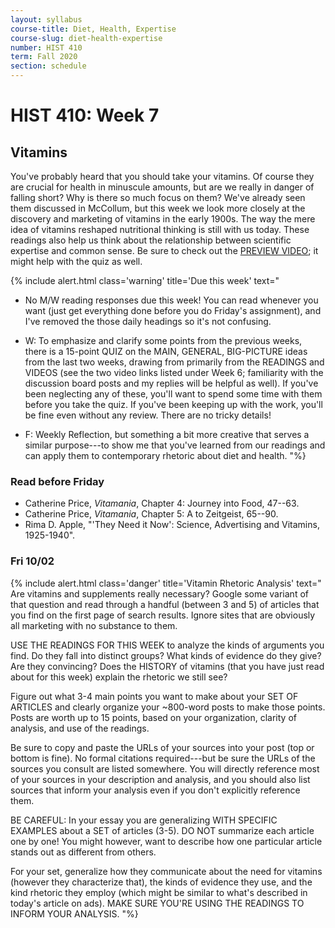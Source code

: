 ```yaml
---
layout: syllabus
course-title: Diet, Health, Expertise
course-slug: diet-health-expertise
number: HIST 410
term: Fall 2020
section: schedule
---
```


# HIST 410: Week 7

## Vitamins
You've probably heard that you should take your vitamins. Of course they are crucial for health in minuscule amounts, but are we really in danger of falling short? Why is there so much focus on them? We've already seen them discussed in McCollum, but this week we look more closely at the discovery and marketing of vitamins in the early 1900s. The way the mere idea of vitamins reshaped nutritional thinking is still with us today. These readings also help us think about the relationship between scientific expertise and common sense. Be sure to check out the [PREVIEW VIDEO](https://youtu.be/Y4wyg8ETtbA); it might help with the quiz as well.

{% include alert.html class='warning' title='Due this week' text="
- No M/W reading responses due this week! You can read whenever you want (just get everything done before you do Friday's assignment), and I've removed the those daily headings so it's not confusing.

- W: To emphasize and clarify some points from the previous weeks, there is a 15-point QUIZ on the MAIN, GENERAL, BIG-PICTURE ideas from the last two weeks, drawing from primarily from the READINGS and VIDEOS (see the two video links listed under Week 6; familiarity with the discussion board posts and my replies will be helpful as well). If you've been neglecting any of these, you'll want to spend some time with them before you take the quiz. If you've been keeping up with the work, you'll be fine even without any review. There are no tricky details!

- F: Weekly Reflection, but something a bit more creative that serves a similar purpose---to show me that you've learned from our readings and can apply them to contemporary rhetoric about diet and health.
"%}


### Read before Friday
- Catherine Price, _Vitamania_, Chapter 4: Journey into Food, 47--63.
- Catherine Price, _Vitamania_, Chapter 5: A to Zeitgeist, 65--90.
- Rima D. Apple, "'They Need it Now': Science, Advertising and Vitamins, 1925-1940".   


### Fri 10/02
{% include alert.html class='danger' title='Vitamin Rhetoric Analysis' text="
Are vitamins and supplements really necessary? Google some variant of that question and read through a handful (between 3 and 5) of articles that you find on the first page of search results. Ignore sites that are obviously all marketing with no substance to them.

USE THE READINGS FOR THIS WEEK to analyze the kinds of arguments you find. Do they fall into distinct groups? What kinds of evidence do they give? Are they convincing? Does the HISTORY of vitamins (that you have just read about for this week) explain the rhetoric we still see?

Figure out what 3-4 main points you want to make about your SET OF ARTICLES and clearly organize your ~800-word posts to make those points. Posts are worth up to 15 points, based on your organization, clarity of analysis, and use of the readings.

Be sure to copy and paste the URLs of your sources into your post (top or bottom is fine). No formal citations required---but be sure the URLs of the sources you consult are listed somewhere. You will directly reference most of your sources in your description and analysis, and you should also list sources that inform your analysis even if you don't explicitly reference them.

BE CAREFUL: In your essay you are generalizing WITH SPECIFIC EXAMPLES about a SET of articles (3-5). DO NOT summarize each article one by one! You might however, want to describe how one particular article stands out as different from others.

For your set, generalize how they communicate about the need for vitamins (however they characterize that), the kinds of evidence they use, and the kind rhetoric they employ (which might be similar to what's described in today's article on ads). MAKE SURE YOU'RE USING THE READINGS TO INFORM YOUR ANALYSIS.
"%}
